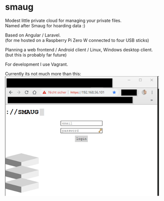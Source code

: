 # smaug
Modest little private cloud for managing your private files.  
Named after Smaug for hoarding data :)

Based on Angular / Laravel.  
(for me hosted on a Raspberry Pi Zero W connected to four USB sticks)  
  
Planning a web frontend / Android client / Linux, Windows desktop client.  
(but this is probably far future)  
  
For development I use Vagrant.  
  
Currently its not much more than this:  
![alt text](https://github.com/Exxenmann/smaug/blob/master/README/github_description_frontend_screenshot.jpg.png?raw=true "smaug WIP screenshot")

